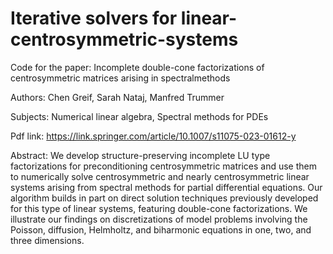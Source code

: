 # Iterative solvers for linear-centrosymmetric-systems

Code for the paper: Incomplete double-cone factorizations of centrosymmetric matrices arising in spectralmethods

Authors: Chen Greif, Sarah Nataj, Manfred Trummer

Subjects: Numerical linear algebra, Spectral methods for PDEs

Pdf link: https://link.springer.com/article/10.1007/s11075-023-01612-y

Abstract: We develop structure-preserving incomplete LU type factorizations for preconditioning centrosymmetric matrices and use them to numerically solve centrosymmetric and nearly centrosymmetric linear systems arising from spectral methods for partial differential equations. Our algorithm builds in part on direct solution techniques previously developed for this type of linear systems, featuring double-cone factorizations. We illustrate our findings on discretizations of model problems involving the Poisson, diffusion, Helmholtz, and biharmonic equations in one, two, and three dimensions.
